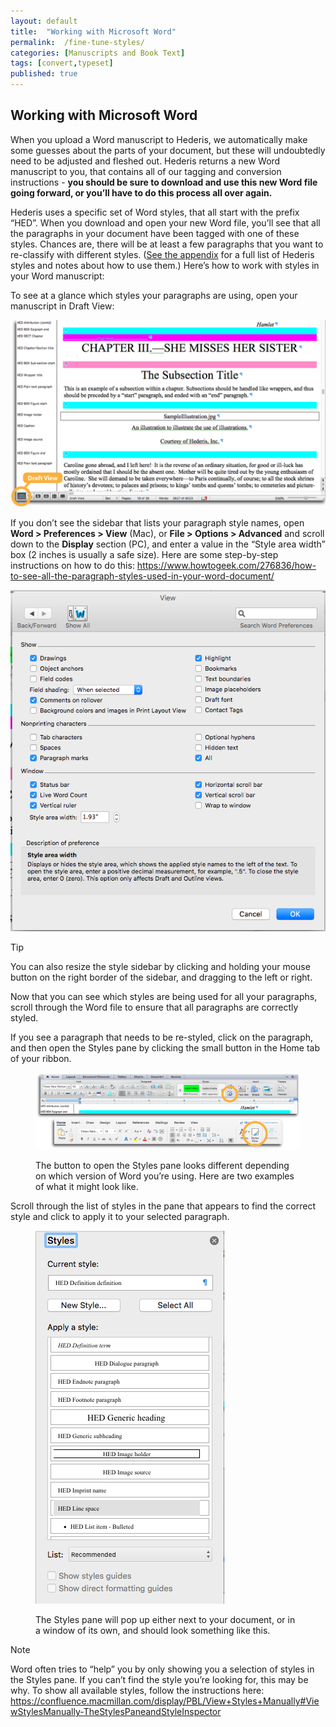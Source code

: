 ```yaml
---
layout: default
title:  "Working with Microsoft Word"
permalink:  /fine-tune-styles/
categories: [Manuscripts and Book Text]
tags: [convert,typeset]
published: true
---
```


<section data-type="chapter" class="hsecchapter" data-hederis-type="hsecchapter" id="fine-tune-styles" data-pi-attrs="id: fine-tune-styles; data-tags: convert,typeset;" role="doc-chapter" data-tags="convert,typeset" data-author-name=" " data-book-title=" " title="Working with Microsoft Word"><h1 data-hederis-type="hblkchaptitle" class="hblkchaptitle" id="p9O806JgU">Working with Microsoft Word</h1><p class="hblkp" data-hederis-type="hblkp" id="pTw6Shj3r">When you upload a Word manuscript to Hederis, we automatically make some guesses about the parts of your document, but these will undoubtedly need to be adjusted and fleshed out. Hederis returns a new Word manuscript to you, that contains all of our tagging and conversion instructions - <strong data-hederis-type="hspanstrong" id="p9IDxi6jt">you should be sure to download and use this new Word file going forward, or you&#8217;ll have to do this process all over again.</strong></p><p class="hblkp" data-hederis-type="hblkp" id="pxo8hux3u">Hederis uses a specific set of Word styles, that all start with the prefix &#8220;HED&#8221;. When you download and open your new Word file, you&#8217;ll see that all the paragraphs in your document have been tagged with one of these styles. Chances are, there will be at least a few paragraphs that you want to re-classify with different styles. (<a href="{% post_url 2020-07-28-65-ListofHederisWordStyles %}" data-hederis-type="hspana" id="pZynOr74c"><span class="Hyperlink" data-hederis-type="hspnspan" id="pUpY236e1">See the appendix</span></a> for a full list of Hederis styles and notes about how to use them.) Here&#8217;s how to work with styles in your Word manuscript:</p><p class="hblkp" data-hederis-type="hblkp" id="pXoA1A1Q1">To see at a glance which styles your paragraphs are using, open your manuscript in Draft View:</p><img data-hederis-type="hblkimg" class="hblkimg" id="pNxosxY5w" src="/images/stylesidebar1_callouts_01.png" data-img-src="stylesidebar1_callouts_01.png"/><p class="hblkp" data-hederis-type="hblkp" id="p7Erai3E0">If you don&#8217;t see the sidebar that lists your paragraph style names, open <strong class="hspanstrong" data-hederis-type="hspanstrong" id="pUS8lwqNw">Word &gt; Preferences &gt; View</strong> (Mac), or <strong class="hspanstrong" data-hederis-type="hspanstrong" id="pOunRKmqF">File &gt; Options &gt; Advanced</strong> and scroll down to the <strong class="hspanstrong" data-hederis-type="hspanstrong" id="pKnvCCTr1">Display</strong> section (PC), and enter a value in the &#8220;Style area width&#8221; box (2 inches is usually a safe size). Here are some step-by-step instructions on how to do this: <a href="https://www.howtogeek.com/276836/how-to-see-all-the-paragraph-styles-used-in-your-word-document/" data-hederis-type="hspana" id="ppDes5TBb"><span class="Hyperlink" data-hederis-type="hspnspan" id="p64LXjaBE">https://www.howtogeek.com/276836/how-to-see-all-the-paragraph-styles-used-in-your-word-document/</span></a></p><img data-hederis-type="hblkimg" class="hblkimg" id="pIfSi0ZtZ" src="/images/stylesidebar4.png" data-img-src="stylesidebar4.png"/><aside class="hwprbox box" data-hederis-type="hwprbox" id="pCbcbp26h" data-type="sidebar"><p class="hblktype" data-hederis-type="hblktype" id="p3fP7NX1u">Tip</p><p class="hblkp" data-hederis-type="hblkp" id="pPJeTEMfl">You can also resize the style sidebar by clicking and holding your mouse button on the right border of the sidebar, and dragging to the left or right.</p></aside><p class="hblkp" data-hederis-type="hblkp" id="ppP0sZKyt">Now that you can see which styles are being used for all your paragraphs, scroll through the Word file to ensure that all paragraphs are correctly styled.</p><p class="hblkp" data-hederis-type="hblkp" id="px5AKkYbV">If you see a paragraph that needs to be re-styled, click on the paragraph, and then open the Styles pane by clicking the small button in the Home tab of your ribbon.</p><figure class="hwprfig" data-hederis-type="hwprfig" id="pS4tmcMWI"><img data-hederis-type="hblkimg" class="hblkimg" id="pbzBV55sR" src="/images/stylespane1_01.png" data-img-src="stylespane1_01.png"/><p class="hblkcaption" data-hederis-type="hblkcaption" id="pDiya6S0G">The button to open the Styles pane looks different depending on which version of Word you&#8217;re using. Here are two examples of what it might look like.</p></figure><p class="hblkp" data-hederis-type="hblkp" id="piRVO0Rdg">Scroll through the list of styles in the pane that appears to find the correct style and click to apply it to your selected paragraph.</p><figure class="hwprfig" data-hederis-type="hwprfig" id="prDtMSWa4"><img data-hederis-type="hblkimg" class="hblkimg" id="paSEVvImW" src="/images/stylespane2.png" data-img-src="stylespane2.png"/><p class="hblkcaption" data-hederis-type="hblkcaption" id="pwFPJQsJy">The Styles pane will pop up either next to your document, or in a window of its own, and should look something like this.</p></figure><aside class="hwprbox box" data-hederis-type="hwprbox" id="pDQBS4KSt" data-type="sidebar"><p class="hblktype" data-hederis-type="hblktype" id="pY4lKht94">Note</p><p class="hblkp" data-hederis-type="hblkp" id="pJxtZqRtb">Word often tries to &#8220;help&#8221; you by only showing you a selection of styles in the Styles pane. If you can&#8217;t find the style you&#8217;re looking for, this may be why. To show all available styles, follow the instructions here: <a href="https://confluence.macmillan.com/display/PBL/View+Styles+Manually#ViewStylesManually-TheStylesPaneandStyleInspector" data-hederis-type="hspana" id="pYxCZYVCY"><span class="Hyperlink" data-hederis-type="hspnspan" id="pqmKuc7Kk">https://confluence.macmillan.com/display/PBL/View+Styles+Manually#ViewStylesManually-TheStylesPaneandStyleInspector</span></a></p></aside></section>